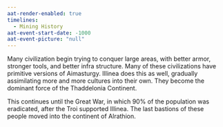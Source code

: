 ```yaml
---
aat-render-enabled: true
timelines:
  - Mining History
aat-event-start-date: -1000
aat-event-picture: "null"
---
```

Many civilization begin trying to conquer large areas, with better armor, stronger tools, and better infra structure. Many of these civilizations have primitive versions of Aimasturgy.
Illinea does this as well, gradually assimilating more and more cultures into their own. They become the dominant force of the Thaddelonia Continent.

This continues until the Great War, in which 90% of the population was eradicated, after the Troi supported Illinea. The last bastions of these people moved into the continent of Alrathion.